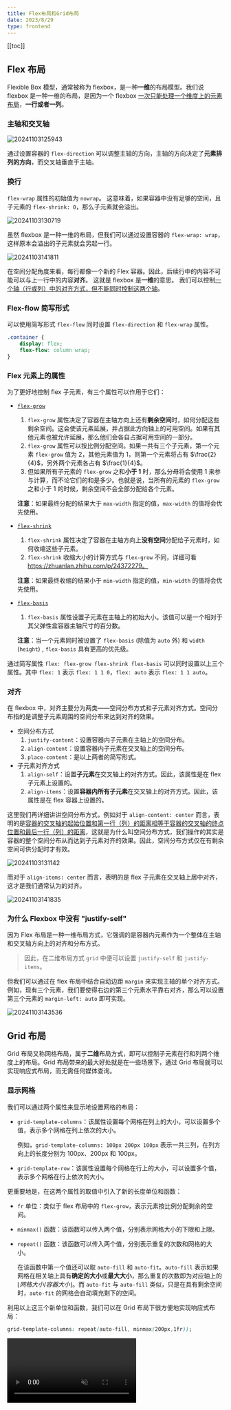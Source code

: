 ```yaml
---
title: Flex布局和Grid布局
date: 2023/8/29
type: frontend
---
```


[[toc]]

## Flex 布局

Flexible Box 模型，通常被称为 flexbox，是一种**一维**的布局模型。我们说 flexbox 是一种一维的布局，是因为一个 flexbox <u>一次只能处理一个维度上的元素布局</u>，**一行或者一列**。

### 主轴和交叉轴

![20241103125943](./20241103125943.png)

通过设置容器的 `flex-direction` 可以调整主轴的方向，主轴的方向决定了**元素排列的方向**，而交叉轴垂直于主轴。

### 换行

`flex-wrap` 属性的初始值为 `nowrap`。 这意味着，如果容器中没有足够的空间，且子元素的 `flex-shrink: 0`，那么子元素就会溢出。

![20241103130719](./20241103130719.png)

虽然 flexbox 是一种一维的布局，但我们可以通过设置容器的 `flex-wrap: wrap`，这样原本会溢出的子元素就会另起一行。

![20241103141811](./20241103141811.png)

在空间分配角度来看，每行都像一个新的 Flex 容器。因此，后续行中的内容不可能可以与上一行中的内容**对齐**。 这就是 flexbox 是**一维**的意思。 我们可以控制<u>一个轴（行或列）中的对齐方式，但不能同时控制这两个轴</u>。

### Flex-flow 简写形式

可以使用简写形式 `flex-flow` 同时设置 `flex-direction` 和 `flex-wrap` 属性。

```css
.container {
    display: flex;
    flex-flow: column wrap;
}
```

### Flex  元素上的属性

为了更好地控制 flex 子元素，有三个属性可以作用于它们：

- [`flex-grow`](https://developer.mozilla.org/zh-CN/docs/Web/CSS/flex-grow)

  1. `flex-grow` 属性决定了容器在主轴方向上还有**剩余空间**时，如何分配这些剩余空间。这会使该元素延展，并占据此方向轴上的可用空间。如果有其他元素也被允许延展，那么他们会各自占据可用空间的一部分。
  2. `flex-grow` 属性可以按比例分配空间。如果一共有三个子元素，第一个元素 `flex-grow` 值为 2，其他元素值为 1，则第一个元素将占有 $\frac{2}{4}$，另外两个元素各占有 $\frac{1}{4}$。
  3. 但如果所有子元素的 `flex-grow` 之和**小于 1** 时，那么分母将会使用 1 来参与计算，而不论它们的和是多少。也就是说，当所有的元素的 `flex-grow` 之和小于 1 的时候，剩余空间不会全部分配给各个元素。

  **注意**：如果最终分配的结果大于 `max-width` 指定的值，`max-width` 的值将会优先使用。

- [`flex-shrink`](https://developer.mozilla.org/zh-CN/docs/Web/CSS/flex-shrink)

  1. `flex-shrink` 属性决定了容器在主轴方向上**没有空间**分配给子元素时，如何收缩这些子元素。
  2. `flex-shrink` 收缩大小的计算方式与 `flex-grow` 不同，详细可看 https://zhuanlan.zhihu.com/p/24372279。

  **注意**：如果最终收缩的结果小于 `min-width` 指定的值，`min-width` 的值将会优先使用。

- [`flex-basis`](https://developer.mozilla.org/zh-CN/docs/Web/CSS/flex-basis)

  1. `flex-basis` 属性设置子元素在主轴上的初始大小。该值可以是一个相对于其父弹性盒容器主轴尺寸的百分数。

  **注意**：当一个元素同时被设置了 `flex-basis` (除值为 `auto` 外) 和 `width` (`height`) , `flex-basis` 具有更高的优先级。

通过简写属性 `flex: flex-grow flex-shrink flex-basis` 可以同时设置以上三个属性。其中 `flex: 1` 表示 `flex: 1 1 0`，`flex: auto` 表示 `flex: 1 1 auto`。

### 对齐

在 flexbox 中，对齐主要分为两类——空间分布方式和子元素对齐方式。空间分布指的是调整子元素周围的空间分布来达到对齐的效果。

- 空间分布方式
  1. `justify-content`：设置容器内子元素在主轴上的空间分布。
  2. `align-content`：设置容器内子元素在交叉轴上的空间分布。
  3. `place-content`：是以上两者的简写形式。
- 子元素对齐方式
  1. `align-self`：设置**子元素**在交叉轴上的对齐方式。因此，该属性是在 flex 子元素上设置的。
  2. `align-items`：设置**容器内所有子元素**在交叉轴上的对齐方式。因此，该属性是在 flex 容器上设置的。

这里我们再详细讲讲空间分布方式，例如对于 `align-content: center` 而言，表明的是<u>容器的交叉轴的起始位置和第一行（列）的距离相等于容器的交叉轴的终点位置和最后一行（列）的距离</u>，这就是为什么叫空间分布方式，我们操作的其实是容器的整个空间分布从而达到子元素对齐的效果。因此，空间分布方式仅在有剩余空间可供分配时才有效。

![20241103131142](./20241103131142.png)

而对于 `align-items: center` 而言，表明的是 flex 子元素在交叉轴上居中对齐，这才是我们通常认为的对齐。

![20241103141835](./20241103141835.png)

### 为什么 Flexbox 中没有 "justify-self"

因为 Flex 布局是一种一维布局方式，它强调的是容器内元素作为一个整体在主轴和交叉轴方向上的对齐和分布方式。

> 因此，在二维布局方式 `grid` 中便可以设置 `justify-self` 和 `justify-items`。

但我们可以通过在 flex 布局中结合自动边距 `margin` 来实现主轴的单个对齐方式。例如，现有三个元素，我们要使得右边的第三个元素水平靠右对齐，那么可以设置第三个元素的 `margin-left: auto` 即可实现。

![20241103143536](./20241103143536.png)

## Grid 布局

Grid 布局又称网格布局，属于**二维**布局方式，即可以控制子元素在行和列两个维度上的布局。Grid 布局带来的最大好处就是在一些场景下，通过 Grid 布局就可以实现响应式布局，而无需任何媒体查询。

### 显示网格

我们可以通过两个属性来显示地设置网格的布局：

- `grid-template-columns`：该属性设置每个网格在列上的大小，可以设置多个值，表示多个网格在列上依次的大小。

  例如，`grid-template-columns: 100px 200px 100px` 表示一共三列，在列方向上的长度分别为 100px、200px 和 100px。

- `grid-template-row`：该属性设置每个网格在行上的大小，可以设置多个值，表示多个网格在行上依次的大小。

更重要地是，在这两个属性的取值中引入了新的长度单位和函数：

- `fr` 单位：类似于 flex 布局中的 `flex-grow`，表示元素按比例分配剩余的空间。

- `minmax()` 函数：该函数可以传入两个值，分别表示网格大小的下限和上限。

- `repeat()` 函数：该函数可以传入两个值，分别表示重复的次数和网格的大小。

  在该函数中第一个值还可以取 `auto-fill` 和 `auto-fit`。`auto-fill` 表示如果网格在相关轴上具有**确定的大小**或**最大大小**，那么重复的次数即为对应轴上的 $\lfloor 网格大小 / 容器大小 \rfloor$。而 `auto-fit` 与 `auto-fill` 类似，只是在具有剩余空间时，`auto-fit` 的网格会自动填充剩下的空间。

利用以上这三个新单位和函数，我们可以在 Grid 布局下很方便地实现响应式布局：

```css
grid-template-columns: repeat(auto-fill, minmax(200px,1fr));
```

<video src="./20241103152408.mp4" autoplay loop muted playsinline/>

### 排列顺序

通过设置 `grid-auto-flow` 来改变排列顺序。

- `row`：该关键字指定自动布局算法按照通过逐行填充来排列元素，在必要时增加新行，即元素是**按列排列**。
- `column`：该关键字指定自动布局算法通过逐列填充来排列元素，在必要时增加新列，即元素是**按行排列**。
- `dense`：该关键字指定自动布局算法使用一种“**稠密**”堆积算法，如果后面出现了稍小的元素，则会试图去填充网格中前面留下的空白。这样做会填上稍大元素留下的空白，但同时也可能导致原来出现的**次序被打乱**。

### 放置子元素

我们可以通过 `grid-column` 和 `grid-row` 这两个属性来设置子元素在网格中的所占的大小（位置）。

- `grid-column`：是 `grid-column-start` 和 `grid-column-end` 的简写属性。用于表示子元素在网格中列方向上的起始位置和终止位置。
- `grid-row`：是 `grid-row-start` 和 `grid-row-end` 的简写属性。用于表示子元素在网格中行方向上的起始位置和终止位置。

这里的位置指的是第几个网格基线（line），例如 `1` 表示是网格的第一个基线，`-1` 表示最后一个基线，即基线是序号是从左到右，从上到下的。

![20241103185100](./20241103185100.png)

现在我要写一个页面，它包含了顶部导航栏、侧边栏、右侧主要内容、底部信息栏，采用 Grid 布局实现便需要利用这两个属性来实现：

```html
<div class="wrapper">
    <div class="box TopNav">TopNav</div>
    <div class="box SideBar">SideBar</div>
    <div class="box Main">Main</div>
    <div class="box Footer">Footer</div>
</div>

<style>
    .wrapper {
        display: grid;
        grid-template-columns: repeat(4, 1fr);
        grid-template-rows: repeat(6, 1fr);
    }
    .SideBar {
        grid-row: 2 / -2;	// [!code highlight]
    }
    .TopNav {
        grid-column: 1 / -1;	// [!code highlight]
    }
    .Main {
        grid-column: 2 / -1;	// [!code highlight]
        grid-row: 2 / -2;	// [!code highlight]
    }
    .Footer {
        grid-column: 1 / -1;	// [!code highlight]
    }
</style>
```

![20241103184257](./20241103184257.png)

对于 `grid-row` 需要注意的是，如果设置为负数时，需要确保行方向上的网格是**显示设置**的，否则该属性设置会失效。

### 隐式网格

之前我们说到使用 `grid-template-rows` 和 `grid-template-columns` 创建网格时可以创建所谓的“显式网格”。而“隐式网格”即指的是**没有使用** `grid-template-rows` 和 `grid-template-columns` 来指定大小，此时则会创建一个隐式的网格轨道来支撑子元素；对于**超出显示设置个数的元素**或使用 `grid-column-end` 将某个子元素**放置在定义的显式网格之外**也会创建一个隐式的网格。

这里提到一个概念——轨道，简单来说就是网格中的一行或者一列就是一个轨道。

我们可以通过 `grid-auto-column` 和 `grid-auto-row` 来设置隐式创建的列（行）轨道的大小，这两个属性的设置和显示网格类似，但没有 `repeat` 函数。

### 网格模板区域

我们还可以为网格的区域命名，并将子元素放置在这些命名区域中。

还是以刚刚的例子为例，我们可以为每个部分的元素设置属性 `grid-area`，表明每个子元素将放置在对应的区域名：

```css
.SideBar {
    grid-area: sidebar;
}
.TopNav {
    grid-area: header;
}
.Main {
    grid-area: main;
}
.Footer {
    grid-area: footer;
}
```

然后，我们为容器设置 `grid-template-areas`，即网格模板区域，为每个区域命名（当然，前提要先显示设置网格），每一个引号表示一行轨道：

```css
grid-template-columns: repeat(4, 1fr);
grid-template-rows: repeat(6, 1fr);
grid-template-areas:
    "header header header header"
    "sidebar main main main"
    "sidebar main main main"
    "sidebar main main main"
    "sidebar main main main"
    "footer footer footer footer";
```

这样也可以实现一样的效果，而且更加简便。

如果我们要在网格中留出空白，可以使用 `.`，可以使用一个或多个来表示，若多个它们之间必须没有空格。

注意，使用 `grid-template-areas` 时需要遵循一些规则，若不满足以下规则，则会失效：

- 轨道中一旦有一个网格被命名，则该轨道的所有网格必须全部命名。
- 通过重复名称创建的区域必须为矩形，且**不能断开连接**。

### 对齐

Grid 布局使用的对齐属性与 Flex 布局相同，并且多了两个属性 `justify-self` 和 `justify-items`。由于 Grid 布局没有主轴和交叉轴的概念，这里的 `justify-` 指的是列方向，`align-` 指的是行方向。

而且在 Grid 布局中我们可以更加直观地理解 `-content` 和 `-items` 的区别，下图是 `justify-content` 和 `align-content` 都为 `center` 的情况：

![20241103194832](./20241103194832.png)

下图则是 `justify-items` 和 `align-items` 都为 `center` 的情况：

![20241103195102](./20241103195102.png)

